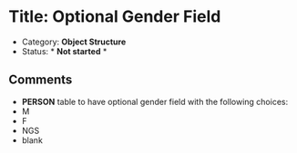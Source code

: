# Title: Optional Gender Field
- Category: **Object Structure**
- Status: * **Not started** *

## Comments
- **PERSON** table to have optional gender field with the following choices:
 - M
 - F
 - NGS
 - blank
